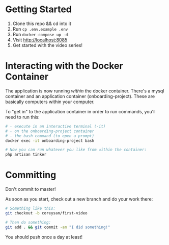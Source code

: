 # Getting Started

1. Clone this repo && cd into it
1. Run `cp .env.example .env`
1. Run `docker-compose up -d`
1. Visit [http://localhost:8085](http://localhost:8085)
1. Get started with the video series!

# Interacting with the Docker Container

The application is now running _within_ the docker container. There's a mysql container and an application container (onboarding-project). These are basically computers within your computer.

To "get in" to the application container in order to run commands, you'll need to run this:

```bash
# - execute in an interactive terminal (-it)
# - on the onboarding-project container
# - the bash command (to open a prompt)
docker exec -it onboarding-project bash

# Now you can run whatever you like from within the container:
php artisan tinker
```

# Committing

Don't commit to master!

As soon as you start, check out a new branch and do your work there:

```bash
# Something like this:
git checkout -b coreysan/first-video

# Then do something:
git add . && git commit -am "I did something!"
```

You should push once a day at least!

